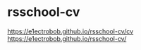 # rsschool-cv
https://e1ectrobob.github.io/rsschool-cv/cv
https://e1ectrobob.github.io/rsschool-cv/
